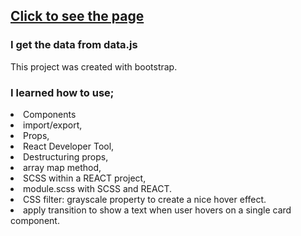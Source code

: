 ## [Click to see the page](https://tour-places-zeta.vercel.app/)

### I get the data from data.js

This project was created with bootstrap.

### I learned how to use;

<li>Components</li>
<li>import/export,</li>
<li>Props,</li>
<li>React Developer Tool,</li>
<li>Destructuring props,</li>
<li>array map method,</li>
<li>SCSS within a REACT project,</li>
<li>module.scss with SCSS and REACT.</li>
<li>CSS filter: grayscale property to create a nice hover effect.
</li>
<li>apply transition to show a text when user hovers on a single card component.</li>
